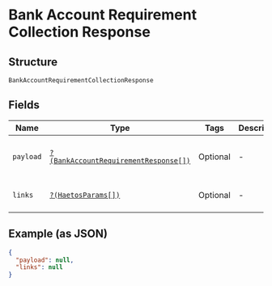 
# Bank Account Requirement Collection Response

## Structure

`BankAccountRequirementCollectionResponse`

## Fields

| Name | Type | Tags | Description | Getter | Setter |
|  --- | --- | --- | --- | --- | --- |
| `payload` | [`?(BankAccountRequirementResponse[])`](../../doc/models/bank-account-requirement-response.md) | Optional | - | getPayload(): ?array | setPayload(?array payload): void |
| `links` | [`?(HaetosParams[])`](../../doc/models/haetos-params.md) | Optional | - | getLinks(): ?array | setLinks(?array links): void |

## Example (as JSON)

```json
{
  "payload": null,
  "links": null
}
```

